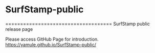 # SurfStamp-public
====================================
SurfStamp public release page

Please access GitHub Page for introduction.
https://yamule.github.io/SurfStamp-public/
